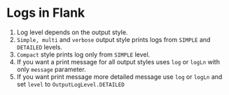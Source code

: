 # Logs in Flank

1. Log level depends on the output style.
1. ```Simple, multi``` and ```verbose``` output style prints logs from ```SIMPLE``` and ```DETAILED``` levels.
1. ```Compact``` style prints log only from ```SIMPLE``` level.
1. If you want a print message for all output styles uses ```log``` or ```logLn``` with only ```message``` parameter.
1. If you want print message more detailed message use ```log``` or ```logLn``` and set ```level``` to ```OutputLogLevel.DETAILED```
